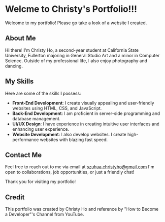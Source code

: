 # Welcme to Christy's Portfolio!!!

Welcome to my portfolio! Please go take a look of a website I created.

## About Me

Hi there! I'm Christy Ho, a second-year student at California State University, Fullerton majoring in General Studio Art and a minor in Computer Science. Outside of my professional life, I also enjoy photography and dancing.

## My Skills

Here are some of the skills I possess:

- **Front-End Development**: I create visually appealing and user-friendly websites using HTML, CSS, and JavaScript.
- **Back-End Development**: I am proficient in server-side programming and database management.
- **UI/UX Design**: I have experience in creating intuitive user interfaces and enhancing user experience.
- **Website Development**: I also develop websites. I create high-performance websites with blazing fast speed.

## Contact Me

Feel free to reach out to me via email at szuhua.christyho@gmail.com 
I'm open to collaborations, job opportunities, or just a friendly chat!

Thank you for visiting my portfolio!

## Credit

This portfolio was created by Christy Ho and reference by "How to Become a Developer"'s Channel from YouTube.
